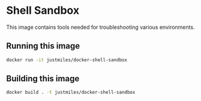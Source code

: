 # Shell Sandbox

This image contains tools needed for troubleshooting various environments.

## Running this image

```bash
docker run -it justmiles/docker-shell-sandbox
```

## Building this image

```bash
docker build . -t justmiles/docker-shell-sandbox
```
